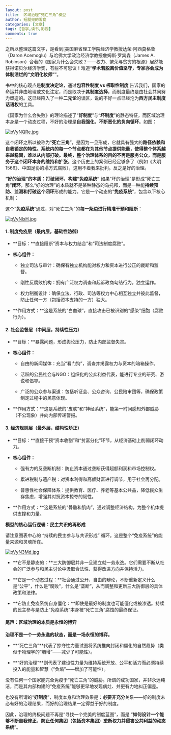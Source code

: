 ```yaml
---
layout: post
title:  区域治理“死亡三角”模型
author: 短腿兜的零食
categories: [文章]
tags: [哲学,读书,影视]
comments: true
---
```

之所以整理这篇文字，是看到[美国麻省理工学院经济学教授达荣·阿西莫格鲁（Daron Acemoglu）与哈佛大学政治经济学教授詹姆斯·罗宾森（James A. Robinson）合著的《国家为什么会失败？——权力、繁荣与贫穷的根源》居然能获得诺贝尔经济学奖，有些不可思议！难道“**学术若脱离价值坚守，专家亦会成为体制溃烂的“文明化妆师”**”。

书中的核心观点是**制度决定论**，通过**包容性制度 vs 榨取性制度** 告诉我们，国家的命运并非由地理或文化注定，而是取决于**其制度选择**，而制度最终是由社会共同努力塑造的。这已经陷入了一种**二元论**的误区，说的不好一点已经沦为**西方民主制度话语权**的工具。

《国家为什么会失败》的理论描述了“**好制度**”与“**坏制度**”的静态特征，而区域治理本身是一个动态过程，不好的治理是**自我强化、不断恶化的负向循环**。如图：

[![pVyNQRe.jpg](https://s21.ax1x.com/2025/08/25/pVyNQRe.jpg)](https://imgse.com/i/pVyNQRe)

这个闭环之所以被称为“**死亡三角**”，是因为一旦形成，它就具有强大的**路径依赖和自我锁定的特性。系统内的每一个节点都在为其他节点提供能量，使得整个体系越来越稳固，难以从内部打破。最终，整个治理体系的目的不再是服务公众，而是服务于这个闭环本身的维持和扩张**。这个历史上的案例已经足够多了（例如《大明1566》、中国足协的塌方式腐败），这用不着我来批判。反之是好的治理。

**“好的治理”的本质：打破闭环，构建“免疫系统”**
如果“坏的治理”是形成“死亡三角”**闭环**，那么“好的治理”的本质就不是某种静态的乌托邦，而是一种能**持续预防、监测和打破这个闭环**形成的能力。它是一个动态的“**免疫系统**”，包含以下核心机制：


这个“**免疫系统**”通过，对“死亡三角”的**每一条边进行精准干预和阻断**：


[![pVyNlxH.jpg](https://s21.ax1x.com/2025/08/25/pVyNlxH.jpg)](https://imgse.com/i/pVyNlxH)

#### 1. 制度免疫层（最内层，基础性防御）

- **目标：**直接阻断“资本与权力结合”和“司法制度腐败”。

- **核心组件：**

  * 独立司法与审计：确保有独立机构能对权力和资本进行公正的裁断和监督。

  * 刚性反腐败机构：拥有广泛权力调查和起诉政商勾结行为，独立运作。

  * 权力制衡设计：确保立法、行政、司法等权力中心相互独立并彼此监督，防止任何一方（包括资本支持的一方）独大。

- **作用方式：**这是系统的“白血球”，直接攻击已被识别的“感染”细胞（腐败行为）。



#### 2. 社会监督层（中间层，持续性压力）

- **目标：**暴露问题，形成舆论压力，防止内部监督失灵。

- **核心组件：**

  * 自由的新闻媒体：充当“看门狗”，调查并揭露权力与资本的暗箱操作。

  * 活跃的公民社会与NGO：组织化的公众利益代表，能进行专业的研究、游说和倡导。

  * 广泛的公众参与渠道：包括听证会、公众咨询、公民陪审团等，确保政策制定过程中的民意体现。

- **作用方式：**这是系统的“皮肤”和“神经系统”，能第一时间感知外部威胁（不公现象）并向内部传递警报。


#### 3. 经济规则层（最外层，结构性矫正）

- **目标：**直接干预“资本收割”和“贫富分化”环节，从经济基础上削弱闭环动力。

- **核心组件：**

  * 强有力的反垄断机制：防止资本通过垄断获得超额利润和市场控制权。

  * 累进税制与遗产税：对资本利得和高额财富进行调节，用于社会再分配。

  * 普惠性社会保障体系：提供教育、医疗、养老等基本公共品，降低民众生存焦虑，增强其对抗资本掠夺的韧性。

- **作用方式：**这是系统的“骨骼和肌肉”，通过调整经济结构，为整个机体提供支撑和力量。


**模型的核心运行逻辑：民主共识的再形成**

请注意图表中心的 “持续的民主参与与共识形成” 循环。这是整个“免疫系统”的能量来源和灵魂所在。

[![pVyN3Md.jpg](https://s21.ax1x.com/2025/08/25/pVyN3Md.jpg)](https://imgse.com/i/pVyN3Md)


- **它不是静态的：**三大防御层并非一旦建立就一劳永逸。它们需要不断从社会的广泛参与和民主讨论中汲取合法性、获得改进方向并保持活力。

- **它是一个动态过程：**社会通过公开、自由的辩论，不断重新定义什么是“公平”，什么是“腐败”，什么是“垄断”，从而调整和更新三大防御层的具体政策和法律。

- **它防止免疫系统自身僵化：**即使是最好的制度也可能僵化或被渗透。持续的民主参与是防止“免疫系统”本身被“死亡三角”腐蚀的最终保证。

#### 尾声：区域治理的本质是永恒的博弈

**治理不是一个一劳永逸的状态，而是一场永恒的博弈。**

- **“死亡三角”**代表了掠夺性力量试图将系统推向封闭和僵化的自然趋势（类似于物理学的“熵增”——减少了可能性）。

- **“好的治理”**则代表了建设性力量为维持系统开放、公平和活力而必须持续投入的能量和智慧（“负熵”——增加了可能性）。

没有任何一个国家能完全免疫于“死亡三角”的威胁。所谓的成功国家，并非永远纯洁，而是其内部构建的“免疫系统”能够更早地发现病灶、并更有力地纠正偏差。

也没有所谓的“**好制度**”，制度本身和治理效果是：**必要非充分**关系——好的制度未必有好的治理结果，而好的治理结果一定得益于好的制度。

因此，治理的终极问题不再是“寻找一个完美的制度蓝图”，而是 “**如何设计一个能够不断自我修正、防止任何集团（包括资本集团）垄断权力并侵害公共利益的动态系统**”。